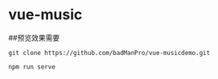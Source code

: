 # vue-music


##预览效果需要
```
git clone https://github.com/badManPro/vue-musicdemo.git

npm run serve
```

